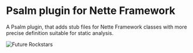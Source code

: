 # Psalm plugin for Nette Framework

A Psalm plugin, that adds stub files for Nette Framework classes with more precise definition suitable for static analysis.

![Future Rockstars](https://avatars2.githubusercontent.com/u/73701756?s=400&u=38507be413a92d826aeb08f6188beabea69a9830&v=4)
